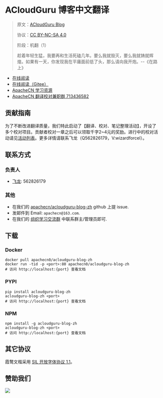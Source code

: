 <!--
    需要填充的占位符：
    
    README.md
    
        ACloudGuru 博客中文翻译：文档中文名
        ACloudGuru Blog：文档英文名
        https://acloudguru.com/blog：文档原始链接
        clgr：域名前缀
        飞龙：负责人名称
        wizardforcel：负责人 Github 用户名
        562826179：负责人 QQ
        acloudguru-blog-zh：ApacheCN 的 Github 仓库名称
        acloudguru-blog-zh：DockerHub 仓库名称
        acloudguru-blog-zh：PYPI 包名称
        acloudguru-blog-zh：NPM 包名称
    
    CNAME
    
        clgr：域名前缀

    index.html
    
        ACloudGuru 博客中文翻译：文档中文名
        #e51837：显示颜色
        acloudguru-blog-zh：ApacheCN 的 Github 仓库名称

    asset/docsify-apachecn-footer.js
    
        acloudguru-blog-zh：ApacheCN 的 Github 仓库名称
-->

# ACloudGuru 博客中文翻译

> 原文：[ACloudGuru Blog](https://acloudguru.com/blog)
> 
> 协议：[CC BY-NC-SA 4.0](http://creativecommons.org/licenses/by-nc-sa/4.0/)
> 
> 阶段：机翻（1）
> 
> 趁着年轻生猛，我要再和生活死磕几年。要么我就毁灭，要么我就铸就辉煌。如果有一天，你发现我在平庸面前低了头，那么请向我开炮。--《在路上》

* [在线阅读](https://clgr.apachecn.org)
* [在线阅读（Gitee）](https://apachecn.gitee.io/doc-template/)
* [ApacheCN 学习资源](http://docs.apachecn.org/)
* [ApacheCN 翻译校对兼职群 713436582](https://jq.qq.com/?_wv=1027&k=VSNtgpjb)

## 贡献指南

为了不断改进翻译质量，我们特此启动了【翻译、校对、笔记整理活动】，开设了多个校对项目。贡献者校对一章之后可以领取千字2\~4元的奖励。进行中的校对活动请见[活动列表](https://home.apachecn.org/#/docs/activity/docs-activity)。更多详情请联系飞龙（Q562826179，V:wizardforcel）。

## 联系方式

### 负责人

* [飞龙](https://github.com/wizardforcel): 562826179

### 其他

*   在我们的 [apachecn/acloudguru-blog-zh](https://github.com/apachecn/acloudguru-blog-zh) github 上提 issue.
*   发邮件到 Email: `apachecn@163.com`.
*   在我们的 [组织学习交流群](https://www.apachecn.org/#/docs/join) 中联系群主/管理员即可.

## 下载

### Docker

```
docker pull apachecn0/acloudguru-blog-zh
docker run -tid -p <port>:80 apachecn0/acloudguru-blog-zh
# 访问 http://localhost:{port} 查看文档
```

### PYPI

```
pip install acloudguru-blog-zh
acloudguru-blog-zh <port>
# 访问 http://localhost:{port} 查看文档
```

### NPM

```
npm install -g acloudguru-blog-zh
acloudguru-blog-zh <port>
# 访问 http://localhost:{port} 查看文档
```

## 其它协议

霞鹜文楷采用 [SIL 开放字体协议 1.1](https://github.com/lxgw/LxgwWenKai/blob/main/SIL_Open_Font_License_1.1.txt)。

## 赞助我们

![](http://data.apachecn.org/img/about/donate.jpg)
